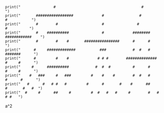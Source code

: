     print("               #                                       #                      ")
    print("       #################             #                #           #           ")
    print("       #        #                    #               #             #          ")
    print("       #    ##########               #             ########   ############    ")    
    print("       #        #    #       ################      #      #                   ")
    print("      #     #############           ###            #  #   #      #######      ")
    print("      #         #    #             # # #        ##############   #     #      ") 
    print("     #      ##########            #  #  #          #      #      #     #      ")
    print("    #   ###     #   ###         #    #    #        #  #   #     #      #      ")
    print("   #      #   # #   #         #      #       #    #      ##    #       #   #  ")
    print("  #     #      ##     #         #  #   #   #     #        #   #         # #   ")
    
a^2

